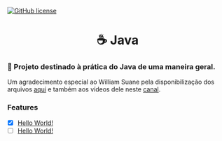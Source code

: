[![GitHub license](https://img.shields.io/github/license/Naereen/StrapDown.js.svg)](https://github.com/Naereen/StrapDown.js/blob/master/LICENSE)

<h1 align="center">
    ☕ Java
</h1>
<h3>🚀 Projeto destinado à prática do Java de uma maneira geral.</h3>
<p>Um agradecimento especial ao William Suane pela disponibilização dos arquivos <a href="https://bitbucket.org/williamsuane/maratona-java-devdojo/src/master/">aqui</a> e também aos vídeos dele neste <a href="https://www.youtube.com/channel/UCjF0OccBT05WxsJb2zNkL4g">canal</a>.</p>

### Features

- [x] <a href="https://github.com/Ganhatos/Revisao-Java/blob/master/src/br/com/java/introducao/HelloWorld.java">Hello World!</a>
- [ ] <a href="https://github.com/Ganhatos/Revisao-Java/blob/master/src/br/com/java/introducao/HelloWorld.java">Hello World!</a>